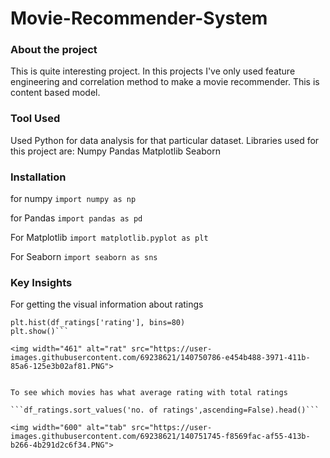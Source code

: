 # Movie-Recommender-System

### About the project
This is quite interesting project.
In this projects I've only used feature engineering and correlation method to make a movie recommender.
This is content based model.

### Tool Used
Used Python for data analysis for that particular dataset. Libraries used for this project are:
Numpy
Pandas
Matplotlib
Seaborn

### Installation
for numpy
```import numpy as np```


for Pandas
```import pandas as pd```


For Matplotlib
```import matplotlib.pyplot as plt```


For Seaborn
```import seaborn as sns```


### Key Insights

For getting the visual information about ratings

```plt.figure(figsize=(10,4))
plt.hist(df_ratings['rating'], bins=80)
plt.show()```

<img width="461" alt="rat" src="https://user-images.githubusercontent.com/69238621/140750786-e454b488-3971-411b-85a6-125e3b02af81.PNG">


To see which movies has what average rating with total ratings

```df_ratings.sort_values('no. of ratings',ascending=False).head()```

<img width="600" alt="tab" src="https://user-images.githubusercontent.com/69238621/140751745-f8569fac-af55-413b-b266-4b291d2c6f34.PNG">
